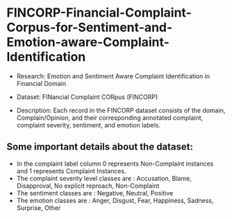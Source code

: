 # FINCORP-Financial-Complaint-Corpus-for-Sentiment-and-Emotion-aware-Complaint-Identification

- Research: Emotion and Sentiment Aware Complaint Identification in Financial Domain

- Dataset: FINancial Complaint CORpus (FINCORP)

- Description: Each record in the FINCORP dataset consists of the domain, Complain/Opinion, and their corresponding annotated complaint, complaint severity, sentiment, and emotion labels.

## Some important details about the dataset:

 - In the complaint label column 0 represents Non-Complaint instances and 1 represents Complaint Instances. 
 - The complaint severity level classes are : Accusation, Blame, Disapproval, No explicit reproach, Non-Complaint
 - The sentiment classes are : Negative, Neutral, Positive
 - The emotion classes are : Anger, Disgust, Fear, Happiness, Sadness, Surprise, Other
